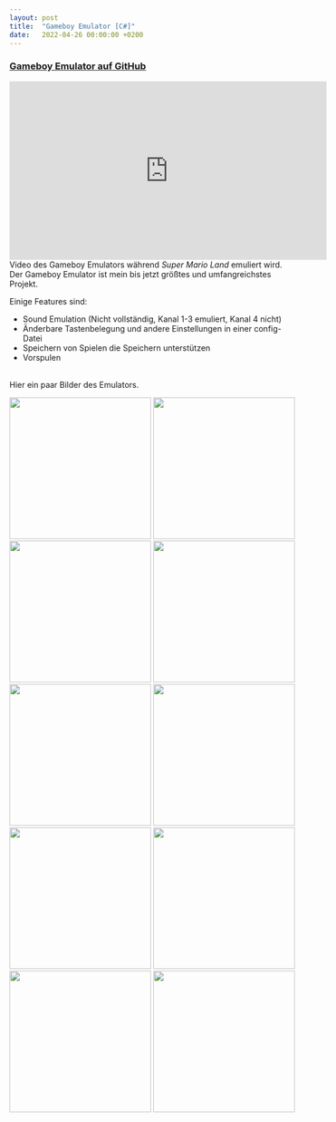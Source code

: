 ```yaml
---
layout: post
title:  "Gameboy Emulator [C#]"
date:   2022-04-26 00:00:00 +0200
---
```


<h3><a href="https://github.com/enricoKoschel/GameboyEmulator">Gameboy Emulator auf GitHub</a></h3>

<iframe width="560" height="315" src="https://www.youtube.com/embed/mYNrysJbln8"
frameborder="0" allowfullscreen></iframe>
Video des Gameboy Emulators während <i>Super Mario Land</i> emuliert wird.

<br>
Der Gameboy Emulator ist mein bis jetzt größtes und umfangreichstes Projekt.

Einige Features sind:
<ul>
	<li>Sound Emulation (Nicht vollständig, Kanal 1-3 emuliert, Kanal 4 nicht)</li>
	<li>Änderbare Tastenbelegung und andere Einstellungen in einer config-Datei</li>
	<li>Speichern von Spielen die Speichern unterstützen</li>
	<li>Vorspulen</li>
</ul>

<br>
Hier ein paar Bilder des Emulators.

<a href="/images/gameboyEmulator/boot.png"><img src="/images/gameboyEmulator/boot.png" width="250"></a>
<a href="/images/gameboyEmulator/kirby.png"><img src="/images/gameboyEmulator/kirby.png" width="250"></a>
<a href="/images/gameboyEmulator/kirby2.png"><img src="/images/gameboyEmulator/kirby2.png" width="250"></a>
<a href="/images/gameboyEmulator/mario.png"><img src="/images/gameboyEmulator/mario.png" width="250"></a>
<a href="/images/gameboyEmulator/mario2.png"><img src="/images/gameboyEmulator/mario2.png" width="250"></a>
<a href="/images/gameboyEmulator/marioland.png"><img src="/images/gameboyEmulator/marioland.png" width="250"></a>
<a href="/images/gameboyEmulator/marioland2.png"><img src="/images/gameboyEmulator/marioland2.png" width="250"></a>
<a href="/images/gameboyEmulator/marioland3.png"><img src="/images/gameboyEmulator/marioland3.png" width="250"></a>
<a href="/images/gameboyEmulator/tetris.png"><img src="/images/gameboyEmulator/tetris.png" width="250"></a>
<a href="/images/gameboyEmulator/tetris2.png"><img src="/images/gameboyEmulator/tetris2.png" width="250"></a>